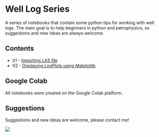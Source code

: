 # Well Log Series

A series of notebooks that contain some python tips for working with well logs. The main goal is to help beginners in python and petrophysics, so suggestions and new ideas are always welcome.

## Contents

* 01 - [Importing LAS file](https://github.com/rmotadutra/welllogseries/blob/main/01_Importing_LAS_file.ipynb)
* 02 - [Displaying LogPlots using Matplotlib](https://github.com/rmotadutra/welllogseries/blob/main/02_Displaying_LogPlots_using_Matplotlib.ipynb)

## Google Colab

All notebooks were created on the Google Colab platform.

## Suggestions

Suggestions and new ideas are welcome, please contact me!

<div>
  <a href = "mailto: dutrarodrigo@if.uff.br"><img src="https://img.shields.io/badge/-Gmail-%23EA4335?style=for-the-badge&logo=gmail&logoColor=white" target="_blank"></a>
</div>
